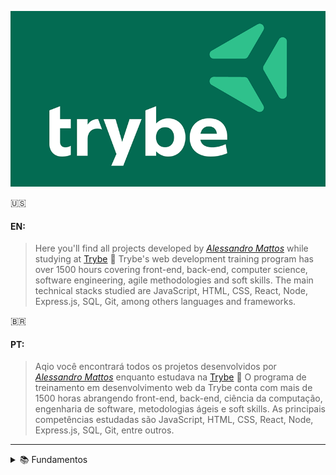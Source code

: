 ![alt text](https://github.com/Alessandro-Mattos/Portfolio/blob/main/Trybe/trybe-logo.png)  

:us:
#### EN:

>Here you'll find all projects developed by _[Alessandro Mattos](https://github.com/Alessandro-Mattos)_ while studying at [Trybe](https://www.betrybe.com/) :rocket:
Trybe's web development training program has over 1500 hours covering front-end, back-end, computer science, software engineering, agile methodologies and soft skills.
The main technical stacks studied are JavaScript, HTML, CSS, React, Node, Express.js, SQL, Git, among others languages and frameworks.





:brazil:
#### PT:

>Aqio você encontrará todos os projetos desenvolvidos por _[Alessandro Mattos](https://github.com/Alessandro-Mattos)_ enquanto estudava na [Trybe](https://www.betrybe.com/) :rocket:
O programa de treinamento em desenvolvimento web da Trybe conta com mais de 1500 horas abrangendo front-end, back-end, ciência da computação, engenharia de software, metodologias ágeis e soft skills.
As principais competências estudadas são JavaScript, HTML, CSS, React, Node, Express.js, SQL, Git, entre outros.
---

<details>
<summary> 📚  Fundamentos </summary>

#### <p> - 01 Unix & Bash:</p> 
<br>
<p>[✅] Fundamentos do desenvolvimento web</p>
<p>[✅] Introdução   - Unix & Shell</p>
<p>[✅] Unix & Bash  - parte 1</p>
<p>[✅] Unix & Bash  - parte 2</p>
<br>
#### <p> - 02 Git, GitHub e Internet:</p>
<br>
<p>[✅️] Git & GitHub - Oque é e para que serve</p>
<p>[✅️] Git & GitHub - Entendendo os comandos</p>
<p>[✅️] Internet     - Entendendo como ela funciona</p>
<br>
#### <p> - 03 HTML e CSS:</p>
<br>
  <p>[] Introdução     - HTML&CSS</p>
<p>[] HTML & CSS     - Estruturas de página</p>
<p>[] HTML & CSS     - Primeiros passos em CSS</p>
<p>[] HTML & CSS     - Seletores e posicionamento</p>
<p>[] HTML Semântico
<p>[] Projeto        - <a href="https://github.com/Alessandro-Mattos/Portfolio/tree/main/Trybe/pjs/3.1">Lições aprendidas</a> </p>
<br>
#### <p> - 04 Javascript e Lógica de programação:</p>
<br>
<p>[] Introdução     - JavaScript</p>
<p>[] JavaScript     - Primeiros passos</p>
<p>[] JavaScript     - Array e loop for</p>
<p>[] JavaScripr     - Lógica de programação e algorítmos</p>
<p>[] JavaScript     - Objetos e funções</p>
<p>[] Projeto        - <a href="https://github.com/Alessandro-Mattos/Portfolio/tree/main/Trybe/pjs/4.0">Playground Functions</a> </p>
<br>
#### <p> -05 JavaScript : DOM, Eventos e Web storage:</p>
<br>
<p>[] JavaScript     - DOM e seletores</p>
<p>[] JavaScript     - Trabalhando com elementos</p>
<p>[] JavaScript     - Eventos</p>
<p>[] JavaScript     - Web storage</p>
<p>[] JavaScript     - Projetos</p>
<p>[] Projeto        - <a href="https://github.com/Alessandro-Mattos/Portfolio/tree/main/Trybe/pjs/5.1">Arte com pixels</a> </p>
<p>[] Projeto        - <a href="https://github.com/Alessandro-Mattos/Portfolio/tree/main/Trybe/pjs/5.2">Lista de tarefas</a> </p>
<p>[] Projeto Bonus  - <a href="https://github.com/Alessandro-Mattos/Portfolio/tree/main/Trybe/pjs/5.3">Meme generator</a> </p>
<p>[] Projeto Bonus  - <a href="https://github.com/Alessandro-Mattos/Portfolio/tree/main/Trybe/pjs/5.4">Adivinhe a cor</a> </p>
<p>[] Projeto Bonus  - <a href="https://github.com/Alessandro-Mattos/Portfolio/tree/main/Trybe/pjs/5.5">Carta misteriosa</a> </p>
<br>
#### <p> - 06 HTML & CSS :Forms, Flexbox e Responsivo:</p>
<br>
<p>[] HTML & CSS     - Forms</p>
<p>[] Bibliotecas JavaScript e Frameworks CSS</p>
<p>[] Introdução     - CSS Flexbox</p>
<p>[] CSS Flexbox    - Parte 1</p>
<p>[] CSS Flexbox    - Parte 2</p>
<p>[] CSS Responsivo - Mobile First</p>
<p>[] Projeto        - <a href="https://github.com/Alessandro-Mattos/Portfolio/tree/main/Trybe/pjs/6.0">Trybewarts</a> </p>
<br>
#### <p> - 07 Introdução a JavaScript ES6 e Testes unitários:</p>
<br>
<p>[] JavaScript ES6 - let, const, arrow functions e template literals</p>
<p>[] JavaScript ES6 - Fluxo de exceção e Objetos</p>
<p>[] Primeiros passos em Jest</p>
<p>[] Projeto        - <a href="https://github.com/Alessandro-Mattos/Portfolio/tree/main/Trybe/pjs/7.0">JavaScript testes unitários</a> </p>
<br>
#### <p> - 08 Higher Order Functions do JavaScript ES6:</p>
<br>
<p>[] JavaScript ES6 - Introdução a Higher Order Functions</p>
<p>[] JavaScript ES6 - Higher Order Functions - forEach, find, some, every, sort</p>
<p>[] JavaScript ES6 - Higher Order Functions - map e filter</p>
<p>[] JavaScript ES6 - Higher Order Functions - reduce</p>
<p>[] JavaScript ES6 - spread operator, parâmetro rest, destructuring e mais</p>
<p>[] Projeto        - <a href="https://github.com/Alessandro-Mattos/Portfolio/tree/main/Trybe/pjs/8.0">Zoo functions</a></p>
<br>
#### <p> - 09 JavaScript e Testes Assíncronos:</P>
<br>
<p>[] JavaScript Assíncrono e Callbacks</p>
<p>[] JavaScript Assíncrono - Fetch API e async/await</p>
<p>[] Jest          - Testes Assíncronos</p>
<p>[] Projeto       - <a href="https://github.com/Alessandro-Mattos/Portfolio/tree/main/Trybe/pjs/9.0">Carrinho de compras</a></p>


---

<details>
###<sumary> 📚 Desenvolvimento Front-end </sumary>

Técnicas e ferramentas mais atuais para desenvolver um código de front-end que seja rápido, bonito e testável:

---

<details>
###<sumary> 📚 Desenvolvimento Back-end </sumary>

Código robusto, limpo, escalável e seguro. Domínio de Bancos de dados,construção de APIs com testes automatizados:


---

<details>
###<sumary> 📚 Ciência da computação </sumary>

Conceitos aplicados no dia a dia do desenvolvimento de software, análise de algorítimos e estruturas de dados:

</details>
---
